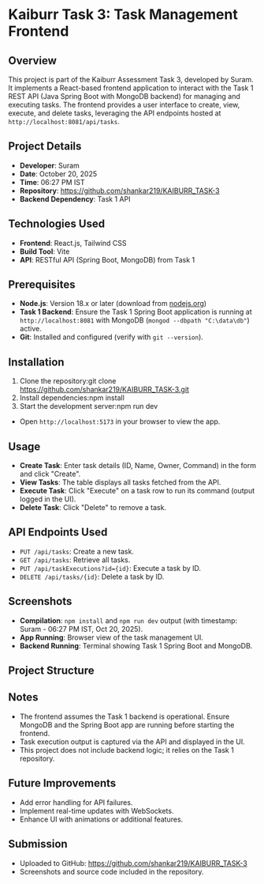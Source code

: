 # Kaiburr Task 3: Task Management Frontend

## Overview
This project is part of the Kaiburr Assessment Task 3, developed by Suram. It implements a React-based frontend application to interact with the Task 1 REST API (Java Spring Boot with MongoDB backend) for managing and executing tasks. The frontend provides a user interface to create, view, execute, and delete tasks, leveraging the API endpoints hosted at `http://localhost:8081/api/tasks`.

## Project Details
- **Developer**: Suram
- **Date**: October 20, 2025
- **Time**: 06:27 PM IST
- **Repository**: https://github.com/shankar219/KAIBURR_TASK-3
- **Backend Dependency**: Task 1 API[](https://github.com/shankar219/KAIBURR_TASK-1)

## Technologies Used
- **Frontend**: React.js, Tailwind CSS
- **Build Tool**: Vite
- **API**: RESTful API (Spring Boot, MongoDB) from Task 1

## Prerequisites
- **Node.js**: Version 18.x or later (download from [nodejs.org](https://nodejs.org/))
- **Task 1 Backend**: Ensure the Task 1 Spring Boot application is running at `http://localhost:8081` with MongoDB (`mongod --dbpath "C:\data\db"`) active.
- **Git**: Installed and configured (verify with `git --version`).

## Installation
1. Clone the repository:git clone https://github.com/shankar219/KAIBURR_TASK-3.git
2. Install dependencies:npm install
3. Start the development server:npm run dev
- Open `http://localhost:5173` in your browser to view the app.

## Usage
- **Create Task**: Enter task details (ID, Name, Owner, Command) in the form and click "Create".
- **View Tasks**: The table displays all tasks fetched from the API.
- **Execute Task**: Click "Execute" on a task row to run its command (output logged in the UI).
- **Delete Task**: Click "Delete" to remove a task.

## API Endpoints Used
- `PUT /api/tasks`: Create a new task.
- `GET /api/tasks`: Retrieve all tasks.
- `PUT /api/taskExecutions?id={id}`: Execute a task by ID.
- `DELETE /api/tasks/{id}`: Delete a task by ID.

## Screenshots
- **Compilation**: `npm install` and `npm run dev` output (with timestamp: Suram - 06:27 PM IST, Oct 20, 2025).
- **App Running**: Browser view of the task management UI.
- **Backend Running**: Terminal showing Task 1 Spring Boot and MongoDB.

## Project Structure

## Notes
- The frontend assumes the Task 1 backend is operational. Ensure MongoDB and the Spring Boot app are running before starting the frontend.
- Task execution output is captured via the API and displayed in the UI.
- This project does not include backend logic; it relies on the Task 1 repository.

## Future Improvements
- Add error handling for API failures.
- Implement real-time updates with WebSockets.
- Enhance UI with animations or additional features.

## Submission
- Uploaded to GitHub: https://github.com/shankar219/KAIBURR_TASK-3
- Screenshots and source code included in the repository.
